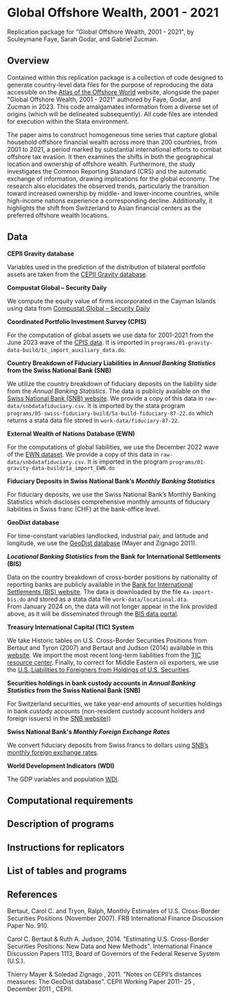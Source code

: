# Global Offshore Wealth, 2001 - 2021
Replication package for "Global Offshore Wealth, 2001 - 2021", by Souleymane Faye, Sarah Godar, and Gabriel Zucman.

## Overview 
Contained within this replication package is a collection of code designed to generate country-level data files for the purpose of reproducing the data accessible on the [Atlas of the Offshore World](https://atlas-offshore.world/) website, alongside the paper "Global Offshore Wealth, 2001 - 2021" authored by Faye, Godar, and Zucman in 2023. This code amalgamates information from a diverse set of origins (which will be delineated subsequently). All code files are intended for execution within the Stata environment.

The paper aims to construct homogeneous time series that capture global household offshore financial wealth across more than 200 countries, from 2001 to 2021, a period marked by substantial international efforts to combat offshore tax evasion. It then examines the shifts in both the geographical location and ownership of offshore wealth. Furthermore, the study investigates the Common Reporting Standard (CRS) and the automatic exchange of information, drawing implications for the global economy. The research also elucidates the observed trends, particularly the transition toward increased ownership by middle- and lower-income countries, while high-income nations experience a corresponding decline. Additionally, it highlights the shift from Switzerland to Asian financial centers as the preferred offshore wealth locations.

## Data

**CEPII Gravity database**

Variables used in the prediction of the distribution of bilateral portfolio assets are taken from the [CEPII Gravity database](http://www.cepii.fr/CEPII/en/bdd_modele/bdd_modele_item.asp?id=8).

**Compustat Global – Security Daily**

We compute the equity value of firms incorporated in the Cayman Islands using data from [Compustat Global – Security Daily](https://www.marketplace.spglobal.com/en/datasets/compustat-financials-(8))

**Coordinated Portfolio Investment Survey (CPIS)**

For the computation of global assets we use data for 2001-2021 from the June 2023 wave of the [CPIS data](https://data.imf.org/?sk=b981b4e3-4e58-467e-9b90-9de0c3367363). It is imported in `programs/01-gravity-data-build/1c_import_auxiliary_data.do`.

**Country Breakdown of Fiduciary Liabilities in *Annual Banking Statistics* from the Swiss National Bank (SNB)**

We utilize the country breakdown of fiduciary deposits on the liability side from the *Annual Banking Statistics*. The data is publicly available on the [Swiss National Bank (SNB) website](https://data.snb.ch/en/warehouse/BSTA/cube/BSTA@SNB.JAHR_UL.ABI.TRE.PAS?fromDate=1987&toDate=2022&dimSel=KONSOLIDIERUNGSSTUFE(U),INLANDAUSLAND(A,ABW,AFG,AGO,ALB,AND,ARE,ARG,ARM,AUS,AUT,AZE,BDI,BEL,BEN,BES,BFA,BGD,BGR,BHR,BHS,BIH,BLR,BLZ,BMU,BOL,BRA,BRB,BRN,BTN,BWA,CAF,CAN,CHL,CHN,CIV,CMR,COD,COG,COL,COM,CPV,CRI,CUB,CUW,CYM,CYP,CZE,DEU,DJI,DMA,DNK,DOM,DZA,ECU,EGY,ERI,ESP,EST,ETH,FIN,FJI,FLK,FRO,FSM,GAB,GBR,GEO,GGY,GHA,GIB,GIN,GMB,GNB,GNQ,GRC,GRD,GRL,GTM,GUY,HKG,HND,HRV,HTI,HUN,IDN,IMN,IND,IRL,IRN,IRQ,ISL,ISR,ITA,JAM,JEY,JOR,JPN,KAZ,KEN,KGZ,KHM,KIR,KOR,KWT,LAO,LBN,LBR,LBY,LCA,LKA,LSO,LTU,LUX,LVA,MAC,MAR,MDA,MDG,MDV,MEX,MHL,MKD,MLI,MLT,MMR,MNE,MNG,MOZ,MRT,MUS,MWI,MYS,NAM,NCL,NER,NGA,NIC,NLD,NOR,NPL,NRU,NZL,OMN,PAK,PAN,PER,PHL,PLW,PNG,POL,PRK,PRT,PRY,PSE,PYF,QAT,ROU,RUS,RWA,SAU,SDN,SEN,SGP,SHN,SLB,SLE,SLV,SMR,SOM,SRB,SSD,STP,SUR,SVK,SVN,SWE,SWZ,SXM,SYC,SYR,TAA,TCA,TCD,TGO,THA,TJK,TKM,TLS,TON,TTO,TUN,TUR,TUV,TWN,TZA,UGA,UKR,URY,USA,UZB,VAT,VCT,VEN,VNM,VUT,WLF,WSM,XVU,YEM,ZAF,ZMB,ZWE,BIZ_FR,BIZ_PU,BIZ_1Z),WAEHRUNG(U),BANKENGRUPPE(A30)). We provide a copy of this data in `raw-data/snbdatafiduciary.csv`. It is imported by the stata program `programs/05-swiss-fiduciary-build/5a-build-fiduciary-87-22.do` which returns a stata data file stored in `work-data/fiduciary-87-22`. 

**External Wealth of Nations Database (EWN)**

For the computations of global liabilities, we use the December 2022 wave of the [EWN dataset](https://www.brookings.edu/articles/the-external-wealth-of-nations-database/). We provide a copy of this data in `raw-data/snbdatafiduciary.csv`. It is imported in the program `programs/01-gravity-data-build/1a_import_EWN.do`

**Fiduciary Deposits in Swiss National Bank’s *Monthly Banking Statistics***

For fiduciary deposits, we use the Swiss National Bank’s Monthly Banking Statistics which discloses comprehensive monthly amounts of fiduciary liabilities in Swiss franc (CHF) at the bank-office level.

**GeoDist database**

For time-constant variables landlocked, industrial pair, and latitude and longitude, we use the [GeoDist database](http://www.cepii.fr/CEPII/en/bdd_modele/bdd_modele_item.asp?id=6) (Mayer and Zignago 2011).


***Locational Banking Statistics* from the Bank for International Settlements (BIS)**

Data on the country breakdown of cross-border positions by nationality of reporting banks are publicly available in the [Bank for International Settlements (BIS) website](https://www.bis.org/statistics/full_data_sets.htm). The data is downloaded by the file `4a-import-bis.do` and stored as a stata data file `work-data/locational.dta`.     
From January 2024 on, the data will not longer appear in the link provided above, as it will be disseminated through the [BIS data portal](https://data.bis.org/bulkdownload).   


**Treasury International Capital (TIC) System**

We take Historic tables on U.S. Cross-Border Securities Positions from Bertaut and Tyron (2007) and Bertaut and Judson (2014) available in this [website](https://www.federalreserve.gov/econres/ifdp/estimating-us-cross-border-securities-positions-new-data-and-new-methods.htm). We import the most recent long-term liabilities from the [TIC resource center](https://ticdata.treasury.gov/resource-center/data-chart-center/tic/Documents/slt_table1.html). Finally, to correct for Middle Eastern oil exporters, we use the [
U.S. Liabilities to Foreigners from Holdings of U.S. Securities](https://home.treasury.gov/data/treasury-international-capital-tic-system/us-liabilities-to-foreigners-from-holdings-of-us-securities).

**Securities holdings in bank custody accounts in *Annual Banking Statistics* from the Swiss National Bank (SNB)**

For Switzerland securities, we take year-end amounts of securities holdings in bank custody accounts (non-resident custody account holders and foreign issuers) in the [SNB website](https://data.snb.ch/en/topics/banken/cube/bawebedomsecwja)))

**Swiss National Bank's *Monthly Foreign Exchange Rates***

We convert fiduciary deposits from Swiss francs to dollars using [SNB’s monthly foreign exchange rates](https://data.snb.ch/fr/topics/ziredev/doc/explanations_ziredev).

**World Development Indicators (WDI)**

The GDP variables and population [WDI](https://databank.worldbank.org/source/world-development-indicators).

## Computational requirements

## Description of programs

## Instructions for replicators

## List of tables and programs

## References

 Bertaut, Carol C. and Tryon, Ralph, Monthly Estimates of U.S. Cross-Border Securities Positions (November 2007). FRB International Finance Discussion Paper No. 910.  
 
 Carol C. Bertaut & Ruth A. Judson, 2014. "Estimating U.S. Cross-Border Securities Positions: New Data and New Methods". International Finance Discussion Papers 1113, Board of Governors of the Federal Reserve System (U.S.).   
 
 Thierry Mayer & Soledad Zignago , 2011. "Notes on CEPII’s distances measures: The GeoDist database". CEPII Working Paper 2011- 25 , December 2011 , CEPII.
